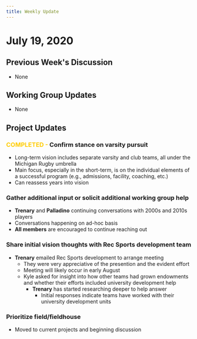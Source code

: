 ```yaml
---
title: Weekly Update
---
```

# July 19, 2020
## Previous Week's Discussion
- None

## Working Group Updates
- None

## Project Updates
### <span style='color:#ffcc00'>COMPLETED - </span>Confirm stance on varsity pursuit
- Long-term vision includes separate varsity and club teams, all under the Michigan Rugby umbrella
- Main focus, especially in the short-term, is on the individual elements of a successful program (e.g., admissions, facility, coaching, etc.)
- Can reassess years into vision

### Gather additional input or solicit additional working group help
- **Trenary** and **Palladino** continuing conversations with 2000s and 2010s players
- Conversations happening on ad-hoc basis
- **All members** are encouraged to continue reaching out

### Share initial vision thoughts with Rec Sports development team
- **Trenary** emailed Rec Sports development to arrange meeting
    - They were very appreciative of the presention and the evident effort
    - Meeting will likely occur in early August
    - Kyle asked for insight into how other teams had grown endowments and whether their efforts included university development help
        - **Trenary** has started researching deeper to help answer
            - Initial responses indicate teams have worked with their university development units

### Prioritize field/fieldhouse
- Moved to current projects and beginning discussion
